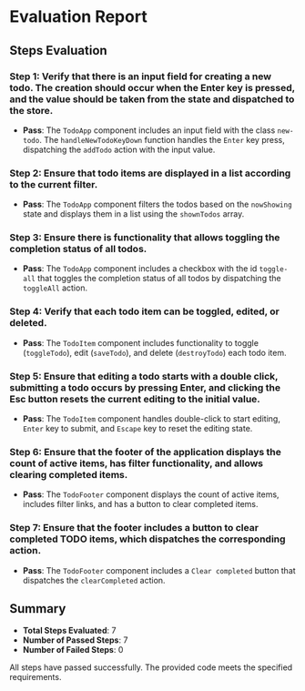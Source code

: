 # Evaluation Report

## Steps Evaluation

### Step 1: Verify that there is an input field for creating a new todo. The creation should occur when the Enter key is pressed, and the value should be taken from the state and dispatched to the store.
- **Pass**: The `TodoApp` component includes an input field with the class `new-todo`. The `handleNewTodoKeyDown` function handles the `Enter` key press, dispatching the `addTodo` action with the input value.

### Step 2: Ensure that todo items are displayed in a list according to the current filter.
- **Pass**: The `TodoApp` component filters the todos based on the `nowShowing` state and displays them in a list using the `shownTodos` array.

### Step 3: Ensure there is functionality that allows toggling the completion status of all todos.
- **Pass**: The `TodoApp` component includes a checkbox with the id `toggle-all` that toggles the completion status of all todos by dispatching the `toggleAll` action.

### Step 4: Verify that each todo item can be toggled, edited, or deleted.
- **Pass**: The `TodoItem` component includes functionality to toggle (`toggleTodo`), edit (`saveTodo`), and delete (`destroyTodo`) each todo item.

### Step 5: Ensure that editing a todo starts with a double click, submitting a todo occurs by pressing Enter, and clicking the Esc button resets the current editing to the initial value.
- **Pass**: The `TodoItem` component handles double-click to start editing, `Enter` key to submit, and `Escape` key to reset the editing state.

### Step 6: Ensure that the footer of the application displays the count of active items, has filter functionality, and allows clearing completed items.
- **Pass**: The `TodoFooter` component displays the count of active items, includes filter links, and has a button to clear completed items.

### Step 7: Ensure that the footer includes a button to clear completed TODO items, which dispatches the corresponding action.
- **Pass**: The `TodoFooter` component includes a `Clear completed` button that dispatches the `clearCompleted` action.

## Summary

- **Total Steps Evaluated**: 7
- **Number of Passed Steps**: 7
- **Number of Failed Steps**: 0

All steps have passed successfully. The provided code meets the specified requirements.